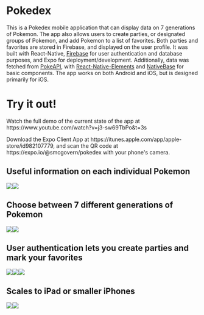 # Pokedex
This is a Pokedex mobile application that can display data on 7 generations of Pokemon. The app also allows users to create parties, or designated groups of Pokemon, and add Pokemon to a list of favorites. Both parties and favorites are stored in Firebase, and displayed on the user profile. It was built with React-Native, <a href="https://firebase.google.com/">Firebase</a> for user authentication and database purposes, and Expo for deployment/development. Additionally, data was fetched from <a href="https://pokeapi.co/">PokeAPI<a>, with <a href="https://react-native-elements.github.io/react-native-elements/">React-Native-Elements</a> and <a href="https://nativebase.io/">NativeBase</a> for basic components. The app works on both Android and iOS, but is designed primarily for iOS.


# Try it out!
<p>Watch the full demo of the current state of the app at https://www.youtube.com/watch?v=j3-sw69TbPo&t=3s </p>

<p>Download the Expo Client App at https://itunes.apple.com/app/apple-store/id982107779, and scan the QR code at https://expo.io/@smcgovern/pokedex with your phone's camera.</p>

## Useful information on each individual Pokemon
<div style="display: flex;">
  <img src="https://i.imgflip.com/4deg40.gif"/>
  <img src="https://i.imgflip.com/4delac.gif"/>
</div>

## Choose between 7 different generations of Pokemon
<div style="display: flex;">
  <img src="https://i.imgflip.com/4deemz.gif"/>
  <img src="https://i.imgflip.com/4def2r.gif"/>
</div>

## User authentication lets you create parties and mark your favorites
<div style="display: flex;">
  <img src="https://i.imgflip.com/4desw6.gif"/>
  <img src="https://i.imgflip.com/4dengr.gif"/>
  <img src="https://i.imgflip.com/4deqbq.gif"/>
</div>

## Scales to iPad or smaller iPhones
<div style="display: flex;">
  <img src="https://i.imgflip.com/4dw7cx.gif"/>
  <img src="https://i.imgflip.com/4dw7qp.gif"/>
</div>
